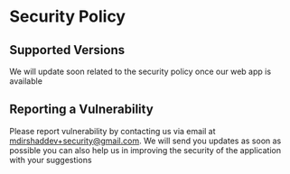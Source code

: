 # Security Policy

## Supported Versions

We will update soon related to the security policy once our web app is available

<!--

The versions of the project that are currently supported with security updates.

| Version | Supported          |
| ------- | ------------------ |
| 5.1.x   | :white_check_mark: |
| 5.0.x   | :x:                |
| 4.0.x   | :white_check_mark: |
| < 4.0   | :x:                |

-->

## Reporting a Vulnerability

Please report vulnerability by contacting us via email at mdirshaddev+security@gmail.com. We will send you updates as soon as possible you can also help us in improving the security of the application with your suggestions
